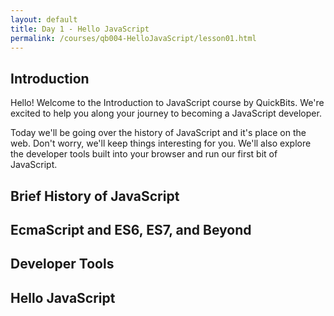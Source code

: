```yaml
---
layout: default
title: Day 1 - Hello JavaScript
permalink: /courses/qb004-HelloJavaScript/lesson01.html
---
```


## Introduction
Hello! Welcome to the Introduction to JavaScript course by
QuickBits. We're excited to help you along your journey to becoming a
JavaScript developer.

Today we'll be going over the history of JavaScript and
it's place on the web. Don't worry, we'll keep things interesting for you.
We'll also explore the developer tools built into your browser and run our
first bit of JavaScript.

## Brief History of JavaScript

## EcmaScript and ES6, ES7, and Beyond

## Developer Tools

## Hello JavaScript
